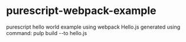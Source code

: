# purescript-webpack-example
purescript hello world example using webpack
Hello.js generated using command: pulp build --to hello.js

